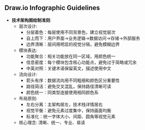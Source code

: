 ## Draw.io Infographic Guidelines
- **技术架构图绘制准则**:
  - 层次设计:
    - 分层着色：每层使用不同背景色，建立视觉层次
    - 自上而下：用户界面→业务逻辑→数据访问→存储→外部服务
    - 边界清晰：层间用明显的视觉分隔，避免模糊边界
  - 模块表达:
    - 功能聚合：相关功能放在同一区域，用颜色统一
    - 信息密度：每个模块包含核心功能点，避免过于简略或冗余
    - 中英对照：关键术语保留英文，描述使用中文
  - 流向设计:
    - 箭头有序：数据流向用不同粗细和颜色区分重要性
    - 路径简洁：避免交叉混乱，保持路径清晰可读
    - 颜色统一：同类型连接使用相同颜色系
  - 布局原则:
    - 左右分离：主架构居左，技术栈详情居右
    - 视觉平衡：避免元素过度集中，保持画面均衡
    - 标准化：统一字体大小、间距、圆角等视觉元素
  - 核心理念: 清晰、统一、专业、易读
